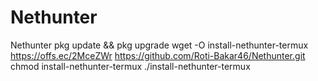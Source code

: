 # Nethunter
Nethunter 
pkg update && pkg upgrade
wget -O install-nethunter-termux https://offs.ec/2MceZWr
https://github.com/Roti-Bakar46/Nethunter.git
chmod install-nethunter-termux
./install-nethunter-termux
